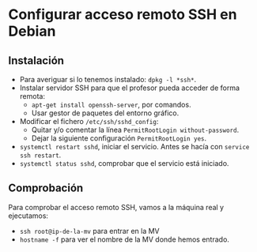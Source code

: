 
# Configurar acceso remoto SSH en Debian

## Instalación

* Para averiguar si lo tenemos instalado: `dpkg -l *ssh*`.
* Instalar servidor SSH para que el profesor pueda acceder de forma remota:
    * `apt-get install openssh-server`, por comandos.
    * Usar gestor de paquetes del entorno gráfico.
* Modificar el fichero `/etc/ssh/sshd_config`:
     * Quitar y/o comentar la línea `PermitRootLogin without-password`.
     * Dejar la siguiente configuración `PermitRootLogin yes`.
* `systemctl restart sshd`, iniciar el servicio. Antes se hacía con `service ssh restart`.
* `systemctl status sshd`, comprobar que el servicio está iniciado.    

## Comprobación

Para comprobar el acceso remoto SSH, vamos a la máquina real y ejecutamos:
* `ssh root@ip-de-la-mv` para entrar en la MV
* `hostname -f` para ver el nombre de la MV donde hemos entrado.
